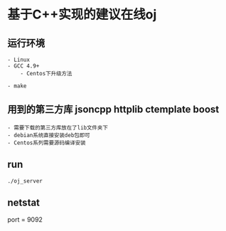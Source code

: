 # 基于C++实现的建议在线oj

## 运行环境
    - Linux
    - GCC 4.9+
        - Centos下升级方法
            
    - make

## 用到的第三方库 jsoncpp httplib ctemplate boost
    - 需要下载的第三方库放在了lib文件夹下
    - debian系统直接安装deb包即可
    - Centos系列需要源码编译安装

## run
   `./oj_server`
## netstat
   port = 9092
